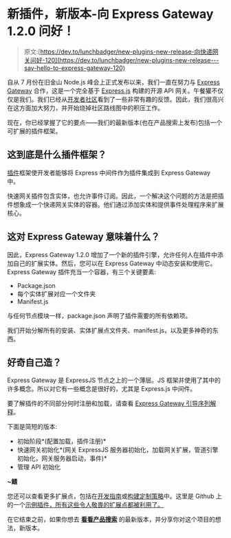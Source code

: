 # 新插件，新版本-向 Express Gateway 1.2.0 问好！

> 原文:[https://dev.to/lunchbadger/new-plugins-new-release-向快递网关问好-120](https://dev.to/lunchbadger/new-plugins-new-release---say-hello-to-express-gateway-120)

自从 7 月份在旧金山 Node.js 峰会上正式发布以来，我们一直在努力与 [Express Gateway](www,express-gateway.io) 合作，这是一个完全基于 [Express.js](http://expressjs.com/) 构建的开源 API 网关。午餐獾不仅仅是我们。我们已经从[开发者社区](https://gitter.im/ExpressGateway/express-gateway)看到了一些非常有趣的反馈。因此，我们很高兴在这方面加大努力，并开始烧掉社区路线图中的积压工作。

现在，你已经掌握了它的要点——我们的最新版本(也在产品搜索上发布)包括一个可扩展的插件框架。

## [](#what-the-hell-is-this-plugin-framework)这到底是什么插件框架？

[插件](http://www.express-gateway.io/docs/plugins/)框架使开发者能够将 Express 中间件作为插件集成到 Express Gateway 中。

快速网关插件包含实体，也允许事件订阅。因此，一个解决这个问题的方法是把插件想象成一个快递网关实体的容器。他们通过添加实体和提供事件处理程序来扩展核心。

## [](#what-does-that-mean-for-express-gateway)这对 Express Gateway 意味着什么？

因此，Express Gateway 1.2.0 增加了一个新的插件引擎，允许任何人在插件中添加自己的扩展实体。然后，您可以在 Express Gateway 中动态安装和使用它。
Express Gateway 插件充当一个容器，有三个关键要素:

*   Package.json
*   每个实体扩展对应一个文件夹
*   Manifest.js

与任何节点模块一样，package.json 声明了插件需要的所有依赖项。

我们开始分解所有的安装、实体扩展点文件夹、manifest.js，以及更多神奇的东西。

## [](#curious-to-build-your-own)好奇自己造？

Express Gateway 是 ExpressJS 节点之上的一个薄层。JS 框架并使用了其中的许多概念。所以对它有一些概念是很好的，尤其是 Express.js 中间件。

要了解插件的不同部分何时注册和加载，请查看 [Express Gateway 引导序列解释](http://www.express-gateway.io/docs/runtime/boot-sequence)。

下面是简短的版本:

*   初始阶段*(配置加载，插件注册)*
*   快速网关初始化*(网关 ExpressJS 服务器初始化，加载网关扩展，管道引擎初始化，网关服务器启动，事件)*
*   管理 API 初始化

**~鳍**

您还可以查看更多扩展点，包括在[开发指南](http://www.express-gateway.io/docs/plugins/plugin-development)或[构建定制策略](http://www.express-gateway.io/docs/plugins/policy-development)中。这里是 Github 上的一个[示例插件，所有这些令人敬畏的扩展点都被利用了。](https://github.com/ExpressGateway/express-gateway-plugin-example)

在它结束之前，如果你想去 **[看看产品搜索](https://www.producthunt.com/posts/express-gateway)** 的最新版本，并分享你对这个项目的想法，新版本。